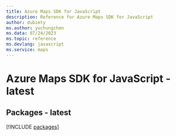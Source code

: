 ```yaml
---
title: Azure Maps SDK for JavaScript
description: Reference for Azure Maps SDK for JavaScript
author: dubiety
ms.author: yuchungchen
ms.data: 07/24/2023
ms.topic: reference
ms.devlang: javascript
ms.service: maps
---
```

# Azure Maps SDK for JavaScript - latest
## Packages - latest
[!INCLUDE [packages](maps-index.md)]